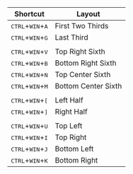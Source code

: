 | Shortcut                                    | Layout              |
| ------------------------------------------- | ------------------- |
| <kbd>CTRL</kbd>+<kbd>WIN</kbd>+<kbd>A</kbd> | First Two Thirds    |
| <kbd>CTRL</kbd>+<kbd>WIN</kbd>+<kbd>G</kbd> | Last Third          |
|                                                                   |
| <kbd>CTRL</kbd>+<kbd>WIN</kbd>+<kbd>V</kbd> | Top Right Sixth     |
| <kbd>CTRL</kbd>+<kbd>WIN</kbd>+<kbd>B</kbd> | Bottom Right Sixth  |
| <kbd>CTRL</kbd>+<kbd>WIN</kbd>+<kbd>N</kbd> | Top Center Sixth    |
| <kbd>CTRL</kbd>+<kbd>WIN</kbd>+<kbd>M</kbd> | Bottom Center Sixth |
|                                                                   |
| <kbd>CTRL</kbd>+<kbd>WIN</kbd>+<kbd>[</kbd> | Left Half           |
| <kbd>CTRL</kbd>+<kbd>WIN</kbd>+<kbd>]</kbd> | Right Half          |
|                                                                   |
| <kbd>CTRL</kbd>+<kbd>WIN</kbd>+<kbd>U</kbd> | Top Left            |
| <kbd>CTRL</kbd>+<kbd>WIN</kbd>+<kbd>I</kbd> | Top Right           |
| <kbd>CTRL</kbd>+<kbd>WIN</kbd>+<kbd>J</kbd> | Bottom Left         |
| <kbd>CTRL</kbd>+<kbd>WIN</kbd>+<kbd>K</kbd> | Bottom Right        |

